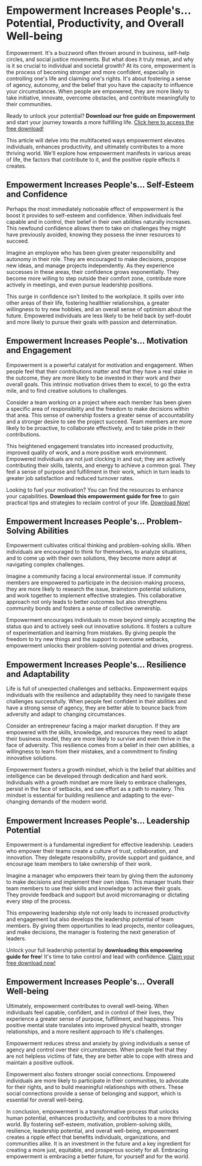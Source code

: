# Empowerment Increases People's… Potential, Productivity, and Overall Well-being

Empowerment. It's a buzzword often thrown around in business, self-help circles, and social justice movements. But what does it truly mean, and why is it so crucial to individual and societal growth? At its core, empowerment is the process of becoming stronger and more confident, especially in controlling one's life and claiming one's rights. It's about fostering a sense of agency, autonomy, and the belief that you have the capacity to influence your circumstances. When people are empowered, they are more likely to take initiative, innovate, overcome obstacles, and contribute meaningfully to their communities.

Ready to unlock your potential? **Download our free guide on Empowerment** and start your journey towards a more fulfilling life. [Click here to access the free download!](https://udemywork.com/empowerment-increases-peoples)

This article will delve into the multifaceted ways empowerment elevates individuals, enhances productivity, and ultimately contributes to a more thriving world. We'll explore how empowerment manifests in various areas of life, the factors that contribute to it, and the positive ripple effects it creates.

## Empowerment Increases People's… Self-Esteem and Confidence

Perhaps the most immediately noticeable effect of empowerment is the boost it provides to self-esteem and confidence. When individuals feel capable and in control, their belief in their own abilities naturally increases. This newfound confidence allows them to take on challenges they might have previously avoided, knowing they possess the inner resources to succeed.

Imagine an employee who has been given greater responsibility and autonomy in their role. They are encouraged to make decisions, propose new ideas, and manage projects independently. As they experience successes in these areas, their confidence grows exponentially. They become more willing to step outside their comfort zone, contribute more actively in meetings, and even pursue leadership positions.

This surge in confidence isn't limited to the workplace. It spills over into other areas of their life, fostering healthier relationships, a greater willingness to try new hobbies, and an overall sense of optimism about the future. Empowered individuals are less likely to be held back by self-doubt and more likely to pursue their goals with passion and determination.

## Empowerment Increases People's… Motivation and Engagement

Empowerment is a powerful catalyst for motivation and engagement. When people feel that their contributions matter and that they have a real stake in the outcome, they are more likely to be invested in their work and their overall goals. This intrinsic motivation drives them to excel, to go the extra mile, and to find creative solutions to challenges.

Consider a team working on a project where each member has been given a specific area of responsibility and the freedom to make decisions within that area. This sense of ownership fosters a greater sense of accountability and a stronger desire to see the project succeed. Team members are more likely to be proactive, to collaborate effectively, and to take pride in their contributions.

This heightened engagement translates into increased productivity, improved quality of work, and a more positive work environment. Empowered individuals are not just clocking in and out; they are actively contributing their skills, talents, and energy to achieve a common goal. They feel a sense of purpose and fulfillment in their work, which in turn leads to greater job satisfaction and reduced turnover rates.

Looking to fuel your motivation? You can find the resources to enhance your capabilities. **Download this empowerment guide for free** to gain practical tips and strategies to reclaim control of your life. [Download Now!](https://udemywork.com/empowerment-increases-peoples)

## Empowerment Increases People's… Problem-Solving Abilities

Empowerment cultivates critical thinking and problem-solving skills. When individuals are encouraged to think for themselves, to analyze situations, and to come up with their own solutions, they become more adept at navigating complex challenges.

Imagine a community facing a local environmental issue. If community members are empowered to participate in the decision-making process, they are more likely to research the issue, brainstorm potential solutions, and work together to implement effective strategies. This collaborative approach not only leads to better outcomes but also strengthens community bonds and fosters a sense of collective ownership.

Empowerment encourages individuals to move beyond simply accepting the status quo and to actively seek out innovative solutions. It fosters a culture of experimentation and learning from mistakes. By giving people the freedom to try new things and the support to overcome setbacks, empowerment unlocks their problem-solving potential and drives progress.

## Empowerment Increases People's… Resilience and Adaptability

Life is full of unexpected challenges and setbacks. Empowerment equips individuals with the resilience and adaptability they need to navigate these challenges successfully. When people feel confident in their abilities and have a strong sense of agency, they are better able to bounce back from adversity and adapt to changing circumstances.

Consider an entrepreneur facing a major market disruption. If they are empowered with the skills, knowledge, and resources they need to adapt their business model, they are more likely to survive and even thrive in the face of adversity. This resilience comes from a belief in their own abilities, a willingness to learn from their mistakes, and a commitment to finding innovative solutions.

Empowerment fosters a growth mindset, which is the belief that abilities and intelligence can be developed through dedication and hard work. Individuals with a growth mindset are more likely to embrace challenges, persist in the face of setbacks, and see effort as a path to mastery. This mindset is essential for building resilience and adapting to the ever-changing demands of the modern world.

## Empowerment Increases People's… Leadership Potential

Empowerment is a fundamental ingredient for effective leadership. Leaders who empower their teams create a culture of trust, collaboration, and innovation. They delegate responsibility, provide support and guidance, and encourage team members to take ownership of their work.

Imagine a manager who empowers their team by giving them the autonomy to make decisions and implement their own ideas. This manager trusts their team members to use their skills and knowledge to achieve their goals. They provide feedback and support but avoid micromanaging or dictating every step of the process.

This empowering leadership style not only leads to increased productivity and engagement but also develops the leadership potential of team members. By giving them opportunities to lead projects, mentor colleagues, and make decisions, the manager is fostering the next generation of leaders.

Unlock your full leadership potential by **downloading this empowering guide for free**! It's time to take control and lead with confidence. [Claim your free download now!](https://udemywork.com/empowerment-increases-peoples)

## Empowerment Increases People's… Overall Well-being

Ultimately, empowerment contributes to overall well-being. When individuals feel capable, confident, and in control of their lives, they experience a greater sense of purpose, fulfillment, and happiness. This positive mental state translates into improved physical health, stronger relationships, and a more resilient approach to life's challenges.

Empowerment reduces stress and anxiety by giving individuals a sense of agency and control over their circumstances. When people feel that they are not helpless victims of fate, they are better able to cope with stress and maintain a positive outlook.

Empowerment also fosters stronger social connections. Empowered individuals are more likely to participate in their communities, to advocate for their rights, and to build meaningful relationships with others. These social connections provide a sense of belonging and support, which is essential for overall well-being.

In conclusion, empowerment is a transformative process that unlocks human potential, enhances productivity, and contributes to a more thriving world. By fostering self-esteem, motivation, problem-solving skills, resilience, leadership potential, and overall well-being, empowerment creates a ripple effect that benefits individuals, organizations, and communities alike. It is an investment in the future and a key ingredient for creating a more just, equitable, and prosperous society for all. Embracing empowerment is embracing a better future, for yourself and for the world.
